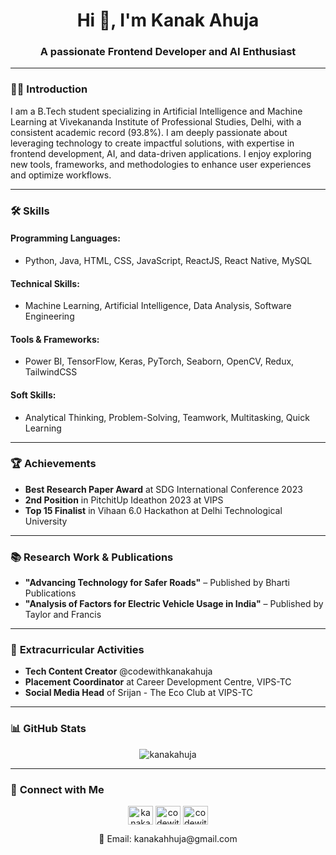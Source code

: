 <h1 align="center">Hi 👋, I'm Kanak Ahuja</h1>
<h3 align="center">A passionate Frontend Developer and AI Enthusiast</h3>

---

### 👩‍💻 **Introduction**  
I am a B.Tech student specializing in Artificial Intelligence and Machine Learning at Vivekananda Institute of Professional Studies, Delhi, with a consistent academic record (93.8%). I am deeply passionate about leveraging technology to create impactful solutions, with expertise in frontend development, AI, and data-driven applications. I enjoy exploring new tools, frameworks, and methodologies to enhance user experiences and optimize workflows.

---

### 🛠️ **Skills**  

#### **Programming Languages:**  
- Python, Java, HTML, CSS, JavaScript, ReactJS, React Native, MySQL  

#### **Technical Skills:**  
- Machine Learning, Artificial Intelligence, Data Analysis, Software Engineering  

#### **Tools & Frameworks:**  
- Power BI, TensorFlow, Keras, PyTorch, Seaborn, OpenCV, Redux, TailwindCSS  

#### **Soft Skills:**  
- Analytical Thinking, Problem-Solving, Teamwork, Multitasking, Quick Learning  

---

### 🏆 **Achievements**  
- **Best Research Paper Award** at SDG International Conference 2023  
- **2nd Position** in PitchitUp Ideathon 2023 at VIPS  
- **Top 15 Finalist** in Vihaan 6.0 Hackathon at Delhi Technological University  

---

### 📚 **Research Work & Publications**  
- **"Advancing Technology for Safer Roads"** – Published by Bharti Publications  
- **"Analysis of Factors for Electric Vehicle Usage in India"** – Published by Taylor and Francis  

---



### 🌟 **Extracurricular Activities**  
- **Tech Content Creator** @codewithkanakahuja  
- **Placement Coordinator** at Career Development Centre, VIPS-TC  
- **Social Media Head** of Srijan - The Eco Club at VIPS-TC  

---

### 📊 **GitHub Stats**  
<p align="center"><img align="center" src="https://github-readme-stats.vercel.app/api/top-langs?username=kanakahuja&show_icons=true&locale=en&layout=compact" alt="kanakahuja" /></p>

---

### 🤝 **Connect with Me**  
<p align="center">
<a href="https://linkedin.com/in/kanakahuja" target="blank"><img align="center" src="https://raw.githubusercontent.com/rahuldkjain/github-profile-readme-generator/master/src/images/icons/Social/linked-in-alt.svg" alt="kanakahuja" height="30" width="40" /></a>
<a href="https://instagram.com/codewithkanakahuja" target="blank"><img align="center" src="https://raw.githubusercontent.com/rahuldkjain/github-profile-readme-generator/master/src/images/icons/Social/instagram.svg" alt="codewithkanakahuja" height="30" width="40" /></a>
<a href="https://www.youtube.com/@codewithkanakahuja" target="blank"><img align="center" src="https://raw.githubusercontent.com/rahuldkjain/github-profile-readme-generator/master/src/images/icons/Social/youtube.svg" alt="codewithkanakahuja" height="30" width="40" /></a>
</p>
<p align="center"> 📧 Email: kanakahhuja@gmail.com </p>

